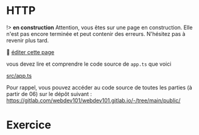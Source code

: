 # HTTP

!> **en construction** Attention, vous êtes sur une page en construction. Elle n'est pas encore terminée et peut contenir des erreurs. N'hésitez pas à revenir plus tard.

:memo: [éditer cette page](https://gitlab.com/-/ide/project/webdev101/webdev101.gitlab.io/edit/main/-/public/15_http/README.md)

vous devez lire et comprendre le code source de `app.ts` que voici

[src/app.ts](src/app.ts ":include :type=code typescript")

Pour rappel, vous pouvez accéder au code source de toutes les parties (à partir de 06) sur le dépôt suivant : https://gitlab.com/webdev101/webdev101.gitlab.io/-/tree/main/public/

# Exercice